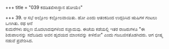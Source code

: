 +++
title = "039 ಕದಡಿತಖಿಳಾಸ್ಥಾನ ಹೋಯೆಂ"

+++
39. ಆ ಸಭೆ ಅಲ್ಲೋಲ ಕಲ್ಲೋಲವಾಯಿತು. ಹೋ ಎಂದು ಆತಂಕದಿಂದ ಉದ್ಗರಿಸಿದ ಋಷಿಗಳ ಗಂಟಲು ಒಣಗಿತು. ರಥ ಆನೆ   
ಕುದುರೆಗಳು ಹಲ್ಲಣ ಮೊದಲಾದವುಗಳಿಂದ ಸಜ್ಜಾದುವು. ಈಚೆಯ ಕಡೆಯಲ್ಲಿ ಇತರ ರಾಜರುಗಳೂ "ಈ ಶಿಶುಪಾಲನನ್ನು ಸದೆಬಡಿದು ಅವನ ಹೃದಯದ ಮಾಂಸವನ್ನು ಕೀಳಿರೋ" ಎಂದು ಗಜಬಜಿಸತೊಡಗಿದರು. ಆಗ ಭೀಷ್ಮ ನಡುವೆ ಪ್ರವೇಶಿಸಿದ.